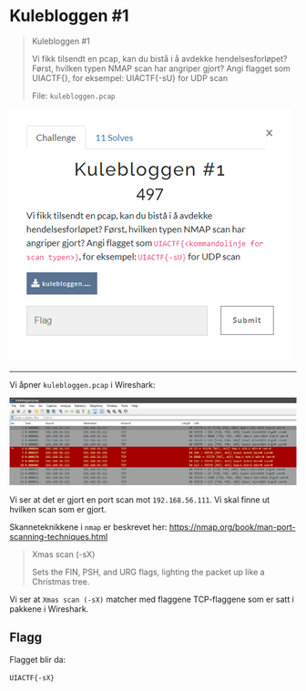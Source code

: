# Kulebloggen #1

> Kulebloggen #1
>
> Vi fikk tilsendt en pcap, kan du bistå i å avdekke hendelsesforløpet? Først, hvilken typen NMAP scan har angriper gjort? Angi flagget som UIACTF{<kommandolinje for scan typen>}, for eksempel: UIACTF{-sU} for UDP scan
>
> File: `kulebloggen.pcap`


![](00.png)

---

Vi åpner `kulebloggen.pcap` i Wireshark:

![](01.png)

Vi ser at det er gjort en port scan mot `192.168.56.111`. Vi skal finne ut hvilken scan som er gjort.

Skanneteknikkene i `nmap` er beskrevet her: https://nmap.org/book/man-port-scanning-techniques.html

> Xmas scan (-sX)
> 
> Sets the FIN, PSH, and URG flags, lighting the packet up like a Christmas tree.

Vi ser at `Xmas scan (-sX)` matcher med flaggene TCP-flaggene som er satt i pakkene i Wireshark.

## Flagg

Flagget blir da:

`UIACTF{-sX}`
